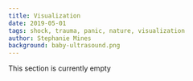 ```yaml
---
title: Visualization
date: 2019-05-01
tags: shock, trauma, panic, nature, visualization
author: Stephanie Mines
background: baby-ultrasound.png
---
```


This section is currently empty

